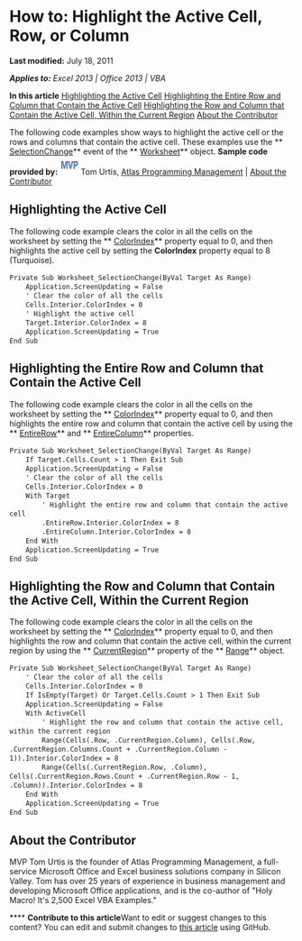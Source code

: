 
# How to: Highlight the Active Cell, Row, or Column

 **Last modified:** July 18, 2011

 _**Applies to:** Excel 2013 | Office 2013 | VBA_

 **In this article**
 [Highlighting the Active Cell](#sectionSection0)
 [Highlighting the Entire Row and Column that Contain the Active Cell](#sectionSection1)
 [Highlighting the Row and Column that Contain the Active Cell, Within the Current Region](#sectionSection2)
 [About the Contributor](#AboutContributor)


The following code examples show ways to highlight the active cell or the rows and columns that contain the active cell. These examples use the  ** [SelectionChange](183e2ca7-06b2-f689-1f77-182dbfbf1e1d.md)** event of the ** [Worksheet](182b705e-854a-81cc-a4b0-59b942de55ae.md)** object.
 **Sample code provided by:**
![MVP Contributor](images/odc_OfficeTA_33px_MVPContrib.jpg) Tom Urtis, [Atlas Programming Management](http://www.atlaspm.com/) | [About the Contributor](51a30ffb-77f2-4bd7-8eb6-b6781dc55d43.md#AboutContributor)

## Highlighting the Active Cell
<a name="sectionSection0"> </a>

The following code example clears the color in all the cells on the worksheet by setting the  ** [ColorIndex](6d1a5bc9-7157-61e0-1e1d-b44974002c78.md)** property equal to 0, and then highlights the active cell by setting the **ColorIndex** property equal to 8 (Turquoise).


```
Private Sub Worksheet_SelectionChange(ByVal Target As Range)
    Application.ScreenUpdating = False
    ' Clear the color of all the cells
    Cells.Interior.ColorIndex = 0
    ' Highlight the active cell
    Target.Interior.ColorIndex = 8
    Application.ScreenUpdating = True
End Sub
```


## Highlighting the Entire Row and Column that Contain the Active Cell
<a name="sectionSection1"> </a>

The following code example clears the color in all the cells on the worksheet by setting the  ** [ColorIndex](6d1a5bc9-7157-61e0-1e1d-b44974002c78.md)** property equal to 0, and then highlights the entire row and column that contain the active cell by using the ** [EntireRow](9e66da51-6cef-4109-ea4e-2acaad42aa1f.md)** and ** [EntireColumn](7be55670-75fd-fb02-dc1a-9d70e3a9d80d.md)** properties.


```
Private Sub Worksheet_SelectionChange(ByVal Target As Range)
    If Target.Cells.Count > 1 Then Exit Sub
    Application.ScreenUpdating = False
    ' Clear the color of all the cells
    Cells.Interior.ColorIndex = 0
    With Target
        ' Highlight the entire row and column that contain the active cell
        .EntireRow.Interior.ColorIndex = 8
        .EntireColumn.Interior.ColorIndex = 8
    End With
    Application.ScreenUpdating = True
End Sub
```


## Highlighting the Row and Column that Contain the Active Cell, Within the Current Region
<a name="sectionSection2"> </a>

The following code example clears the color in all the cells on the worksheet by setting the  ** [ColorIndex](6d1a5bc9-7157-61e0-1e1d-b44974002c78.md)** property equal to 0, and then highlights the row and column that contain the active cell, within the current region by using the ** [CurrentRegion](39277cc5-07ff-8453-7330-b272b365f9dc.md)** property of the ** [Range](b8207778-0dcc-4570-1234-f130532cc8cd.md)** object.


```
Private Sub Worksheet_SelectionChange(ByVal Target As Range)
    ' Clear the color of all the cells
    Cells.Interior.ColorIndex = 0
    If IsEmpty(Target) Or Target.Cells.Count > 1 Then Exit Sub
    Application.ScreenUpdating = False
    With ActiveCell
        ' Highlight the row and column that contain the active cell, within the current region
        Range(Cells(.Row, .CurrentRegion.Column), Cells(.Row, .CurrentRegion.Columns.Count + .CurrentRegion.Column - 1)).Interior.ColorIndex = 8
        Range(Cells(.CurrentRegion.Row, .Column), Cells(.CurrentRegion.Rows.Count + .CurrentRegion.Row - 1, .Column)).Interior.ColorIndex = 8
    End With
    Application.ScreenUpdating = True
End Sub
```


## About the Contributor
<a name="AboutContributor"> </a>

MVP Tom Urtis is the founder of Atlas Programming Management, a full-service Microsoft Office and Excel business solutions company in Silicon Valley. Tom has over 25 years of experience in business management and developing Microsoft Office applications, and is the co-author of "Holy Macro! It's 2,500 Excel VBA Examples." 


****   **Contribute to this article**Want to edit or suggest changes to this content? You can edit and submit changes to  [this article](https://github.com/jhershey00/VBA_Excel_Test/OpenXMLCon/articles/51a30ffb-77f2-4bd7-8eb6-b6781dc55d43.md) using GitHub.

